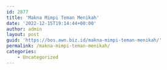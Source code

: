 ```yaml
---
id: 2877
title: 'Makna Mimpi Teman Menikah'
date: '2022-12-15T19:14:44+00:00'
author: admin
layout: post
guid: 'https://bos.awn.biz.id/makna-mimpi-teman-menikah/'
permalink: /makna-mimpi-teman-menikah/
categories:
    - Uncategorized
---
```


